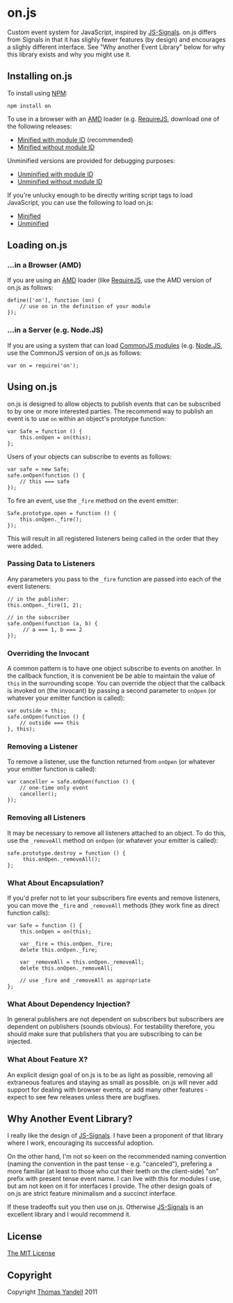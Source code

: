 # on.js #

Custom event system for JavaScript, inspired by [JS-Signals](http://millermedeiros.github.com/js-signals/). on.js differs from Signals in that it has slighly fewer features (by design) and encourages a slighly different interface. See "Why another Event Library" below for why this library exists and why you might use it. 

## Installing on.js ##

To install using [NPM](http://npmjs.org/):

    npm install on

To use in a browser with an [AMD](https://github.com/amdjs/amdjs-api/wiki/AMD) loader (e.g. [RequireJS](http://requirejs.org/), download one of the following releases:

* [Minified with module ID](https://github.com/downloads/tomyan/on.js/on.named.js) (recommended)
* [Minified without module ID](https://github.com/downloads/tomyan/on.js/on.js)

Unminified versions are provided for debugging purposes:

* [Unminified with module ID](https://github.com/downloads/tomyan/on.js/on.named.debug.js)
* [Unminified without module ID](https://github.com/downloads/tomyan/on.js/on.debug.js)

If you're unlucky enough to be directly writing script tags to load JavaScript, you can use the following to load on.js:

* [Minified](https://github.com/downloads/tomyan/on.js/on.global.js)
* [Unminified](https://github.com/downloads/tomyan/on.js/on.global.debug.js)

## Loading on.js ##

### ...in a Browser (AMD) ###

If you are using an [AMD](https://github.com/amdjs/amdjs-api/wiki/AMD) loader (like [RequireJS](http://requirejs.org/), use the AMD version of on.js as follows:

    define(['on'], function (on) {
        // use on in the definition of your module
    });

### ...in a Server (e.g. Node.JS) ###

If you are using a system that can load [CommonJS modules](http://www.commonjs.org/specs/modules/1.0/) (e.g. [Node.JS](http://nodejs.org/), use the CommonJS version of on.js as follows:
 
    var on = require('on');

## Using on.js ##

on.js is designed to allow objects to publish events that can be subscribed to by one or more interested parties. The recommend way to publish an event is to use `on` within an object's prototype function:

    var Safe = function () {
        this.onOpen = on(this);
    };

Users of your objects can subscribe to events as follows:

    var safe = new Safe;
    safe.onOpen(function () {
        // this === safe
    });

To fire an event, use the `_fire` method on the event emitter:

    Safe.prototype.open = function () {
        this.onOpen._fire();
    });

This will result in all registered listeners being called in the order that they were added.

### Passing Data to Listeners ###

Any parameters you pass to the `_fire` function are passed into each of the event listeners:

    // in the publisher:
    this.onOpen._fire(1, 2);

    // in the subscriber
    safe.onOpen(function (a, b) {
         // a === 1, b === 2
    });

### Overriding the Invocant ###

A common pattern is to have one object subscribe to events on another. In the callback function, it is convenient be be able to maintain the value of `this` in the surrounding scope. You can override the object that the callback is invoked on (the invocant) by passing a second parameter to `onOpen` (or whatever your emitter function is called):

    var outside = this;
    safe.onOpen(function () {
        // outside === this
    }, this);

### Removing a Listener ###

To remove a listener, use the function returned from `onOpen` (or whatever your emitter function is called):

    var canceller = safe.onOpen(function () {
        // one-time only event
        canceller();
    });

### Removing all Listeners ###

It may be necessary to remove all listeners attached to an object. To do this, use the `_removeAll` method on `onOpen` (or whatever your emitter is called):

    safe.prototype.destroy = function () {
         this.onOpen._removeAll();
    };

### What About Encapsulation? ###

If you'd prefer not to let your subscribers fire events and remove listeners, you can move the `_fire` and `_removeAll` methods (they work fine as direct function calls):

    var Safe = function () {
        this.onOpen = on(this);
        
        var _fire = this.onOpen._fire;
        delete this.onOpen._fire;
        
        var _removeAll = this.onOpen._removeAll;
        delete this.onOpen._removeAll;
        
        // use _fire and _removeAll as appropriate
    };

### What About Dependency Injection? ###

In general publishers are not dependent on subscribers but subscribers are dependent on publishers (sounds obvious). For testability therefore, you should make sure that publishers that you are subscribing to can be injected.

### What About Feature X? ###

An explicit design goal of on.js is to be as light as possible, removing all extraneous features and staying as small as possible. on.js will never add support for dealing with browser events, or add many other features - expect to see few releases unless there are bugfixes.

## Why Another Event Library? ##

I really like the design of [JS-Signals](http://millermedeiros.github.com/js-signals/). I have been a proponent of that library where I work, encouraging its successful adoption.

On the other hand, I'm not so keen on the recommended naming convention (naming the convention in the past tense - e.g. "canceled"), prefering a more familiar (at least to those who cut their teeth on the client-side) "on" prefix with present tense event name. I can live with this for modules I use, but am not keen on it for interfaces I provide. The other design goals of on.js are strict feature minimalism and a succinct interface.

If these tradeoffs suit you then use on.js. Otherwise [JS-Signals](http://millermedeiros.github.com/js-signals/) is an excellent library and I would recommend it.

## License ##

[The MIT License](http://www.opensource.org/licenses/mit-license.php)

## Copyright ##

Copyright [Thomas Yandell](<tom+deletethis@yandell.me.uk>) 2011

